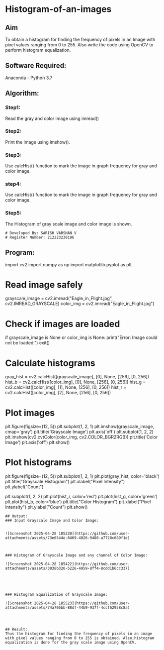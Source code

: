 # Histogram-of-an-images
## Aim
To obtain a histogram for finding the frequency of pixels in an Image with pixel values ranging from 0 to 255. Also write the code using OpenCV to perform histogram equalization.

## Software Required:
Anaconda - Python 3.7

## Algorithm:
### Step1:
Read the gray and color image using imread()

### Step2:
Print the image using imshow().



### Step3:
Use calcHist() function to mark the image in graph frequency for gray and color image.

### step4:
Use calcHist() function to mark the image in graph frequency for gray and color image.

### Step5:
The Histogram of gray scale image and color image is shown.



```
# Developed By: SARISH VARSHAN V
# Register Number: 212223230196
```
## Program:

import cv2
import numpy as np
import matplotlib.pyplot as plt

# Read image safely
grayscale_image = cv2.imread("Eagle_in_Flight.jpg", cv2.IMREAD_GRAYSCALE)
color_img = cv2.imread("Eagle_in_Flight.jpg")

# Check if images are loaded
if grayscale_image is None or color_img is None:
    print("Error: Image could not be loaded.")
    exit()

# Calculate histograms
gray_hist = cv2.calcHist([grayscale_image], [0], None, [256], [0, 256])
hist_b = cv2.calcHist([color_img], [0], None, [256], [0, 256])
hist_g = cv2.calcHist([color_img], [1], None, [256], [0, 256])
hist_r = cv2.calcHist([color_img], [2], None, [256], [0, 256])

# Plot images
plt.figure(figsize=(12, 5))
plt.subplot(1, 2, 1)
plt.imshow(grayscale_image, cmap='gray')
plt.title('Grayscale Image')
plt.axis('off')
plt.subplot(1, 2, 2)
plt.imshow(cv2.cvtColor(color_img, cv2.COLOR_BGR2RGB))
plt.title('Color Image')
plt.axis('off')
plt.show()

# Plot histograms
plt.figure(figsize=(12, 5))
plt.subplot(1, 2, 1)
plt.plot(gray_hist, color='black')
plt.title("Grayscale Histogram")
plt.xlabel("Pixel Intensity")
plt.ylabel("Count")

plt.subplot(1, 2, 2)
plt.plot(hist_r, color='red')
plt.plot(hist_g, color='green')
plt.plot(hist_b, color='blue')
plt.title("Color Histogram")
plt.xlabel("Pixel Intensity")
plt.ylabel("Count")
plt.show()
```
## Output:
### Input Grayscale Image and Color Image:


![Screenshot 2025-04-28 185220](https://github.com/user-attachments/assets/73e6544e-8469-4026-9408-a7728c689f1e)



### Histogram of Grayscale Image and any channel of Color Image:

![Screenshot 2025-04-28 185422](https://github.com/user-attachments/assets/3038b320-5226-4959-8ff4-8cdd1b6cc337)





### Histogram Equalization of Grayscale Image:

![Screenshot 2025-04-28 185523](https://github.com/user-attachments/assets/74a705bb-88df-44b9-937f-4ccf62958c8a)




## Result: 
Thus the histogram for finding the frequency of pixels in an image with pixel values ranging from 0 to 255 is obtained. Also,histogram equalization is done for the gray scale image using OpenCV.
